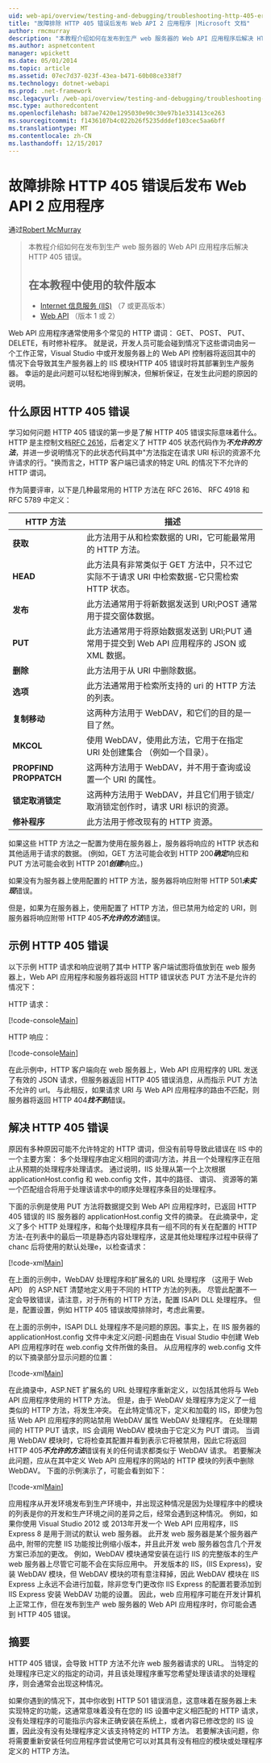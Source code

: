 ```yaml
---
uid: web-api/overview/testing-and-debugging/troubleshooting-http-405-errors-after-publishing-web-api-applications
title: "故障排除 HTTP 405 错误后发布 Web API 2 应用程序 |Microsoft 文档"
author: rmcmurray
description: "本教程介绍如何在发布到生产 web 服务器的 Web API 应用程序后解决 HTTP 405 错误。"
ms.author: aspnetcontent
manager: wpickett
ms.date: 05/01/2014
ms.topic: article
ms.assetid: 07ec7d37-023f-43ea-b471-60b08ce338f7
ms.technology: dotnet-webapi
ms.prod: .net-framework
msc.legacyurl: /web-api/overview/testing-and-debugging/troubleshooting-http-405-errors-after-publishing-web-api-applications
msc.type: authoredcontent
ms.openlocfilehash: b87ae7420e1295030e90c30e97b1e331413ce263
ms.sourcegitcommit: f1436107b4c022b26f5235dddef103cec5aa6bff
ms.translationtype: MT
ms.contentlocale: zh-CN
ms.lasthandoff: 12/15/2017
---
```

<a name="troubleshooting-http-405-errors-after-publishing-web-api-2-applications"></a>故障排除 HTTP 405 错误后发布 Web API 2 应用程序
====================
通过[Robert McMurray](https://github.com/rmcmurray)

> 本教程介绍如何在发布到生产 web 服务器的 Web API 应用程序后解决 HTTP 405 错误。
> 
> ## <a name="software-versions-used-in-the-tutorial"></a>在本教程中使用的软件版本
> 
> 
> - [Internet 信息服务 (IIS)](https://www.iis.net/) （7 或更高版本）
> - [Web API](../../index.md) （版本 1 或 2）


Web API 应用程序通常使用多个常见的 HTTP 谓词： GET、 POST、 PUT、 DELETE，有时修补程序。 就是说，开发人员可能会碰到情况下这些谓词由另一个工作正常，Visual Studio 中或开发服务器上的 Web API 控制器将返回其中的情况下会导致其生产服务器上的 IIS 模块HTTP 405 错误时将其部署到生产服务器。 幸运的是此问题可以轻松地得到解决，但解析保证，在发生此问题的原因的说明。

## <a name="what-causes-http-405-errors"></a>什么原因 HTTP 405 错误

学习如何问题 HTTP 405 错误的第一步是了解 HTTP 405 错误实际意味着什么。 HTTP 是主控制文档[RFC 2616](http://www.ietf.org/rfc/rfc2616.txt)，后者定义了 HTTP 405 状态代码作为***不允许的方法***，并进一步说明情况下的此状态代码其中&quot;方法指定在请求 URI 标识的资源不允许请求的行。&quot;换而言之，HTTP 客户端已请求的特定 URL 的情况下不允许的 HTTP 谓词。

作为简要评审，以下是几种最常用的 HTTP 方法在 RFC 2616、 RFC 4918 和 RFC 5789 中定义：

| HTTP 方法 | 描述 |
| --- | --- |
| **获取** | 此方法用于从和检索数据的 URI，它可能最常用的 HTTP 方法。 |
| **HEAD** | 此方法具有非常类似于 GET 方法中，只不过它实际不于请求 URI 中检索数据-它只需检索 HTTP 状态。 |
| **发布** | 此方法通常用于将新数据发送到 URI;POST 通常用于提交窗体数据。 |
| **PUT** | 此方法通常用于将原始数据发送到 URI;PUT 通常用于提交到 Web API 应用程序的 JSON 或 XML 数据。 |
| **删除** | 此方法用于从 URI 中删除数据。 |
| **选项** | 此方法通常用于检索所支持的 uri 的 HTTP 方法的列表。 |
| **复制移动** | 这两种方法用于 WebDAV，和它们的目的是一目了然。 |
| **MKCOL** | 使用 WebDAV，使用此方法，它用于在指定 URI 处创建集合 （例如一个目录）。 |
| **PROPFIND PROPPATCH** | 这两种方法用于 WebDAV，并不用于查询或设置一个 URI 的属性。 |
| **锁定取消锁定** | 这两种方法用于 WebDAV，并且它们用于锁定/取消锁定创作时，请求 URI 标识的资源。 |
| **修补程序** | 此方法用于修改现有的 HTTP 资源。 |

如果这些 HTTP 方法之一配置为使用在服务器上，服务器将响应的 HTTP 状态和其他适用于请求的数据。 (例如，GET 方法可能会收到 HTTP 200***确定***响应和 PUT 方法可能会收到 HTTP 201***创建***响应。)

如果没有为服务器上使用配置的 HTTP 方法，服务器将响应附带 HTTP 501***未实现***错误。

但是，如果为在服务器上，使用配置了 HTTP 方法，但已禁用为给定的 URI，则服务器将响应附带 HTTP 405***不允许的方法***错误。

## <a name="example-http-405-error"></a>示例 HTTP 405 错误

以下示例 HTTP 请求和响应说明了其中 HTTP 客户端试图将值放到在 web 服务器上，Web API 应用程序和服务器将返回 HTTP 错误状态 PUT 方法不是允许的情况下：


HTTP 请求：


[!code-console[Main](troubleshooting-http-405-errors-after-publishing-web-api-applications/samples/sample1.cmd)]


HTTP 响应：


[!code-console[Main](troubleshooting-http-405-errors-after-publishing-web-api-applications/samples/sample2.cmd)]


在此示例中，HTTP 客户端向在 web 服务器上，Web API 应用程序的 URL 发送了有效的 JSON 请求，但服务器返回 HTTP 405 错误消息，从而指示 PUT 方法不允许的 url。 与此相反，如果请求 URI 与 Web API 应用程序的路由不匹配，则服务器将返回 HTTP 404***找不到***错误。

## <a name="resolving-http-405-errors"></a>解决 HTTP 405 错误

原因有多种原因可能不允许特定的 HTTP 谓词，但没有前导导致此错误在 IIS 中的一个主要方案： 多个处理程序由定义相同的谓词/方法，并且一个处理程序正在阻止从预期的处理程序处理请求。 通过说明，IIS 处理从第一个上次根据 applicationHost.config 和 web.config 文件，其中的路径、 谓词、 资源等的第一个匹配组合将用于处理该请求中的顺序处理程序条目的处理程序。

下面的示例是使用 PUT 方法将数据提交到 Web API 应用程序时，已返回 HTTP 405 错误的 IIS 服务器的 applicationHost.config 文件的摘录。 在此摘录中，定义了多个 HTTP 处理程序，和每个处理程序具有一组不同的有关在配置的 HTTP 方法-在列表中的最后一项是静态内容处理程序，这是其他处理程序过程中获得了 chanc 后将使用的默认处理e，以检查请求：

[!code-xml[Main](troubleshooting-http-405-errors-after-publishing-web-api-applications/samples/sample3.xml)]

在上面的示例中，WebDAV 处理程序和扩展名的 URL 处理程序 （这用于 Web API） 的 ASP.NET 清楚地定义用于不同的 HTTP 方法的列表。 尽管此配置不一定会导致错误，请注意，对于所有的 HTTP 方法，配置 ISAPI DLL 处理程序。 但是，配置设置，例如 HTTP 405 错误故障排除时，考虑此需要。

在上面的示例中，ISAPI DLL 处理程序不是问题的原因。事实上，在 IIS 服务器的 applicationHost.config 文件中未定义问题-问题由在 Visual Studio 中创建 Web API 应用程序时在 web.config 文件所做的条目。 从应用程序的 web.config 文件的以下摘录部分显示问题的位置：

[!code-xml[Main](troubleshooting-http-405-errors-after-publishing-web-api-applications/samples/sample4.xml)]

在此摘录中，ASP.NET 扩展名的 URL 处理程序重新定义，以包括其他将与 Web API 应用程序使用的 HTTP 方法。 但是，由于 WebDAV 处理程序为定义了一组类似的 HTTP 方法，将发生冲突。 在此特定情况下，定义和加载的 IIS，即使为包括 Web API 应用程序的网站禁用 WebDAV 属性 WebDAV 处理程序。 在处理期间的 HTTP PUT 请求，IIS 会调用 WebDAV 模块由于它定义为 PUT 谓词。 当调用 WebDAV 模块时，它将检查其配置并看到表示它将被禁用，因此它将返回 HTTP 405***不允许的方法***错误有关的任何请求都类似于 WebDAV 请求。 若要解决此问题，应从在其中定义 Web API 应用程序的网站的 HTTP 模块的列表中删除 WebDAV。 下面的示例演示了，可能会看到如下：

[!code-xml[Main](troubleshooting-http-405-errors-after-publishing-web-api-applications/samples/sample5.xml)]

应用程序从开发环境发布到生产环境中，并出现这种情况是因为处理程序中的模块的列表是你的开发和生产环境之间的差异之后，经常会遇到这种情况。 例如，如果你使用 Visual Studio 2012 或 2013年开发一个 Web API 应用程序，IIS Express 8 是用于测试的默认 web 服务器。 此开发 web 服务器是某个服务器产品中, 附带的完整 IIS 功能按比例缩小版本，并且此开发 web 服务器包含几个开发方案已添加的更改。 例如，WebDAV 模块通常安装在运行 IIS 的完整版本的生产 web 服务器上尽管它可能不会在实际应用中。 开发版本的 IIS，(IIS Express)，安装 WebDAV 模块，但 WebDAV 模块的项有意注释掉，因此 WebDAV 模块在 IIS Express 上永远不会进行加载，除非您专门更改你 IIS Express 的配置若要添加到 IIS Express 安装 WebDAV 功能的设置。 因此，web 应用程序可能在开发计算机上正常工作，但在发布到生产 web 服务器的 Web API 应用程序时，你可能会遇到 HTTP 405 错误。

## <a name="summary"></a>摘要

HTTP 405 错误，会导致 HTTP 方法不允许 web 服务器请求的 URL。 当特定的处理程序已定义的指定的动词，并且该处理程序重写您希望处理该请求的处理程序，则会通常会出现这种情况。

如果你遇到的情况下，其中你收到 HTTP 501 错误消息，这意味着在服务器上未实现特定的功能，这通常意味着没有在您的 IIS 设置中定义相匹配的 HTTP 请求，没有处理程序的可能指示内容未正确安装在系统上，或者内容已修改您的 IIS 设置，因此没有没有处理程序定义该支持特定的 HTTP 方法。 若要解决该问题，你将需要重新安装任何应用程序尝试使用它可以对其具有没有相应的模块或处理程序定义的 HTTP 方法。
